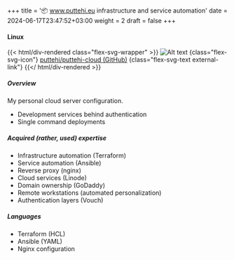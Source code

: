 +++
title = '📦 www.puttehi.eu infrastructure and service automation'
date = 2024-06-17T23:47:52+03:00
weight = 2
draft = false
+++

#### Linux

{{< html/div-rendered class="flex-svg-wrapper" >}}
![Alt text](svg/code-slash.svg)
{class="flex-svg-icon"}
[puttehi/puttehi-cloud (GitHub)](https://github.com/puttehi/puttehi-cloud)
{class="flex-svg-text external-link"}
{{</ html/div-rendered >}}

##### Overview

My personal cloud server configuration.

- Development services behind authentication
- Single command deployments

##### Acquired (rather, used) expertise

- Infrastructure automation (Terraform)
- Service automation (Ansible)
- Reverse proxy (nginx)
- Cloud services (Linode)
- Domain ownership (GoDaddy)
- Remote workstations (automated personalization)
- Authentication layers (Vouch)

##### Languages

- Terraform (HCL)
- Ansible (YAML)
- Nginx configuration

